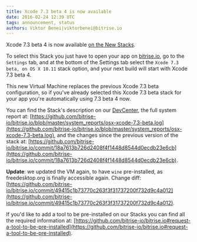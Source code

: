 ```yaml
---
title: Xcode 7.3 beta 4 is now available
date: 2016-02-24 12:39 UTC
tags: announcement, status
authors: Viktor Benei|viktorbenei@bitrise.io
---
```


Xcode 7.3 beta 4 is now available [on the New Stacks](http://blog.bitrise.io/2016/01/20/here-comes-the-new-stack.html).

To select this Stack you just have to open your app on [bitrise.io](https://www.bitrise.io),
go to the `Settings` tab, and at the bottom of the Settings tab select the `Xcode 7.3 beta, on OS X 10.11`
stack option, and your next build will start with Xcode 7.3 beta 4.

This new Virtual Machine replaces the previous Xcode 7.3 beta configuration,
so if you've already selected this Xcode 7.3 beta stack for your app
you're automatically using 7.3 beta 4 now.

You can find the Stack's description on our [DevCenter](http://devcenter.bitrise.io/v1.0/docs/available-stacks#section-xcode-7-3-beta-on-os-x-10-11), the full system report at: [https://github.com/bitrise-io/bitrise.io/blob/master/system_reports/osx-xcode-7.3-beta.log](https://github.com/bitrise-io/bitrise.io/blob/master/system_reports/osx-xcode-7.3-beta.log),
and the changes since the previous version of the stack at: [https://github.com/bitrise-io/bitrise.io/commit/18a7613b726d2408f4f1448d8544d0ecdb23e6cb](https://github.com/bitrise-io/bitrise.io/commit/18a7613b726d2408f4f1448d8544d0ecdb23e6cb).

**Update**: we updated the VM again, to have `wine` pre-installed,
as freedesktop.org is finally accessible again. Change diff: [https://github.com/bitrise-io/bitrise.io/commit/49415c1b73770c263f3f31737200f732d9c4a012](https://github.com/bitrise-io/bitrise.io/commit/49415c1b73770c263f3f31737200f732d9c4a012).

If you'd like to add a tool to be pre-installed on our Stacks
you can find all the required information at: [https://github.com/bitrise-io/bitrise.io#request-a-tool-to-be-pre-installed](https://github.com/bitrise-io/bitrise.io#request-a-tool-to-be-pre-installed).
